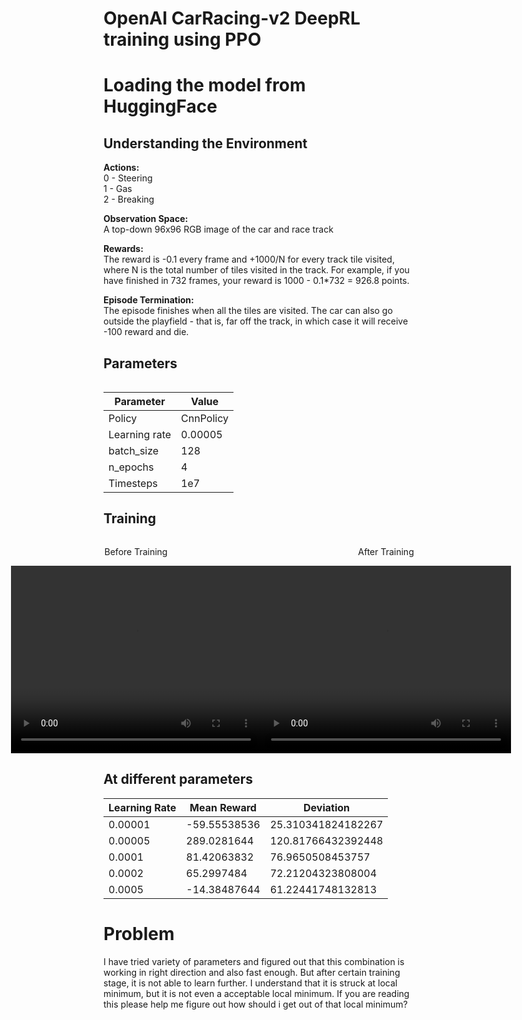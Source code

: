 # OpenAI CarRacing-v2 DeepRL training using PPO
# Loading the model from HuggingFace


## Understanding the Environment
**Actions:**<br />
0 - Steering  
1 - Gas  
2 - Breaking

**Observation Space:**<br />
A top-down 96x96 RGB image of the car and race track  

**Rewards:**<br />
The reward is -0.1 every frame and +1000/N for every track tile visited, where N is the total number of tiles visited in the track. For example, if you have finished in 732 frames, your reward is 1000 - 0.1*732 = 926.8 points.

**Episode Termination:**<br />
The episode finishes when all the tiles are visited. The car can also go outside the playfield - that is, far off the track, in which case it will receive -100 reward and die.

## Parameters
<table>
  <tr>

| Parameter | Value |
|--|--|
| Policy | CnnPolicy |
| Learning rate | 0.00005 |
| batch_size  | 128 |
| n_epochs | 4 |
| Timesteps | 1e7 |

</tr>
</table>

## Training

<div style="display: flex; justify-content: center;">
  <div>
    <p align="center">Before Training</p>
    <video src="https://github.com/bantu-4879/Atari_Games-Deep_Reinforcement_Learning/assets/75673216/96c99b92-77e5-46d3-8cba-708f5cb3f297" width="400" height="300" controls/>
  </div>
  <div>
    <p align="center">After Training</p>
    <video src="https://github.com/bantu-4879/Atari_Games-Deep_Reinforcement_Learning/assets/75673216/3e5d93b2-0dd1-438b-8dec-e62c134bb80c" width="400" height="300" controls/>
  </div>
</div>

## At different parameters

| Learning Rate | Mean Reward | Deviation |
|---------------|-------------|-----------|
| 0.00001       | -59.55538536| 25.310341824182267 |
| 0.00005       | 289.0281644 | 120.81766432392448 |
| 0.0001        | 81.42063832 | 76.9650508453757   |
| 0.0002        | 65.2997484  | 72.21204323808004  |
| 0.0005        | -14.38487644| 61.22441748132813  |

# Problem
I have tried variety of parameters and figured out that this combination is working in right direction and also fast enough. But after certain training stage, it is not able to learn further. I understand that it is struck at local minimum, but it is not even a acceptable local minimum. If you are reading this please help me figure out how should i get out of that local minimum?



 
